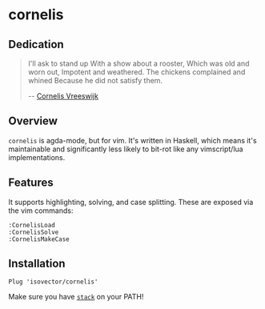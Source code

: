 # cornelis

## Dedication

> I'll ask to stand up
> With a show about a rooster,
> Which was old and worn out,
> Impotent and weathered.
> The chickens complained and whined
> Because he did not satisfy them.
>
> -- [Cornelis Vreeswijk](https://www.youtube.com/watch?v=oKUscEWPVAM)


## Overview

`cornelis` is agda-mode, but for vim. It's written in Haskell, which means it's
maintainable and significantly less likely to bit-rot like any vimscript/lua
implementations.


## Features

It supports highlighting, solving, and case splitting. These are exposed via the
vim commands:

```
:CornelisLoad
:CornelisSolve
:CornelisMakeCase
```


## Installation

```
Plug 'isovector/cornelis'
```

Make sure you have [`stack`](https://docs.haskellstack.org/en/stable/install_and_upgrade/) on your PATH!

